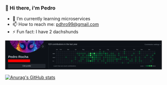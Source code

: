 ### 👋 Hi there, i'm Pedro  

- 🌱 I’m currently learning microservices
- 📫 How to reach me: pdhro99@gmail.com
- ⚡ Fun fact: I have 2 dachshunds  

<a href="https://github.com/rochaph">
  
<img src='./2022-01-24_14-07.png' alt="contributions"/> 
  
![Anurag's GitHub stats](https://github-readme-stats.vercel.app/api?username=rochaph&show_icons=true&theme=midnight-purple)
  
<a/>

